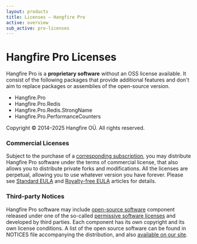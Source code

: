 ```yaml
---
layout: products
title: Licenses — Hangfire Pro
active: overview
sub_active: pro-licenses
---
```


<h1 class="page-header">Hangfire Pro Licenses</h1>

Hangfire Pro is a **proprietary software** without an OSS license available. It consist of the following packages that provide additional features and don't aim to replace packages or assemblies of the open-source version.

* Hangfire.Pro
* Hangfire.Pro.Redis
* Hangfire.Pro.Redis.StrongName
* Hangfire.Pro.PerformanceCounters

Copyright &copy; 2014–2025 Hangfire OÜ. All rights reserved.

### Commercial Licenses

Subject to the purchase of a [corresponding subscription](/pricing/), you may distribute Hangfire Pro software under the terms of commercial license, that also allows you to distribute private forks and modifications. All the licenses are perpetual, allowing you to use whatever version you have forever.
Please see [Standard EULA](/licensing/standard.html) and [Royalty-free EULA](/licensing/royalty-free.html) articles for details.

### Third-party Notices

Hangfire Pro software may include [open-source software](https://en.wikipedia.org/wiki/Open-source_software) component released under one of the so-called [permissive software licenses](https://en.wikipedia.org/wiki/Permissive_software_licence) and developed by third parties. Each component has its own copyright and its own license conditions. A list of the open source software can be found in NOTICES file accompanying the distribution, and also [available on our site](/licensing/third-party.html).
